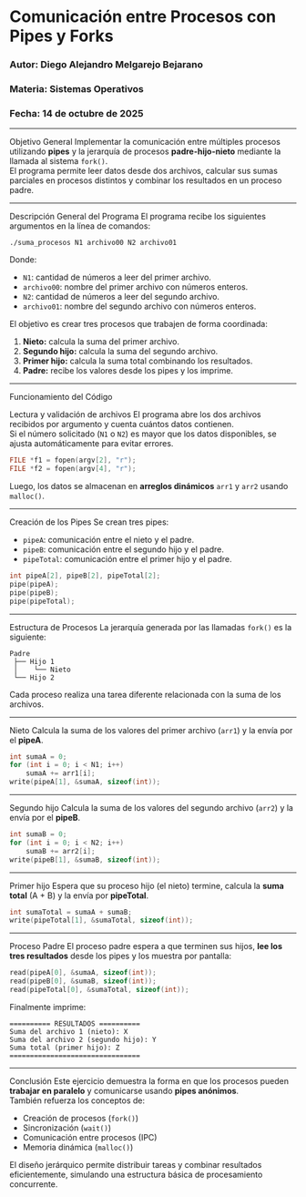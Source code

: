 # Comunicación entre Procesos con Pipes y Forks
### Autor: Diego Alejandro Melgarejo Bejarano
### Materia: Sistemas Operativos
### Fecha: 14 de octubre de 2025

---

Objetivo General
Implementar la comunicación entre múltiples procesos utilizando **pipes** y la jerarquía de procesos **padre-hijo-nieto** mediante la llamada al sistema `fork()`.  
El programa permite leer datos desde dos archivos, calcular sus sumas parciales en procesos distintos y combinar los resultados en un proceso padre.

---

Descripción General del Programa
El programa recibe los siguientes argumentos en la línea de comandos:

```
./suma_procesos N1 archivo00 N2 archivo01
```

Donde:
- `N1`: cantidad de números a leer del primer archivo.
- `archivo00`: nombre del primer archivo con números enteros.
- `N2`: cantidad de números a leer del segundo archivo.
- `archivo01`: nombre del segundo archivo con números enteros.

El objetivo es crear tres procesos que trabajen de forma coordinada:
1. **Nieto:** calcula la suma del primer archivo.
2. **Segundo hijo:** calcula la suma del segundo archivo.
3. **Primer hijo:** calcula la suma total combinando los resultados.
4. **Padre:** recibe los valores desde los pipes y los imprime.

---

Funcionamiento del Código

Lectura y validación de archivos
El programa abre los dos archivos recibidos por argumento y cuenta cuántos datos contienen.  
Si el número solicitado (`N1` o `N2`) es mayor que los datos disponibles, se ajusta automáticamente para evitar errores.

```c
FILE *f1 = fopen(argv[2], "r");
FILE *f2 = fopen(argv[4], "r");
```

Luego, los datos se almacenan en **arreglos dinámicos** `arr1` y `arr2` usando `malloc()`.

---

Creación de los Pipes
Se crean tres pipes:
- `pipeA`: comunicación entre el nieto y el padre.
- `pipeB`: comunicación entre el segundo hijo y el padre.
- `pipeTotal`: comunicación entre el primer hijo y el padre.

```c
int pipeA[2], pipeB[2], pipeTotal[2];
pipe(pipeA);
pipe(pipeB);
pipe(pipeTotal);
```

---

Estructura de Procesos
La jerarquía generada por las llamadas `fork()` es la siguiente:

```
Padre
 ├── Hijo 1
 │    └── Nieto
 └── Hijo 2
```

Cada proceso realiza una tarea diferente relacionada con la suma de los archivos.

---

Nieto
Calcula la suma de los valores del primer archivo (`arr1`) y la envía por el **pipeA**.

```c
int sumaA = 0;
for (int i = 0; i < N1; i++)
    sumaA += arr1[i];
write(pipeA[1], &sumaA, sizeof(int));
```

---

Segundo hijo
Calcula la suma de los valores del segundo archivo (`arr2`) y la envía por el **pipeB**.

```c
int sumaB = 0;
for (int i = 0; i < N2; i++)
    sumaB += arr2[i];
write(pipeB[1], &sumaB, sizeof(int));
```

---

Primer hijo
Espera que su proceso hijo (el nieto) termine, calcula la **suma total** (A + B) y la envía por **pipeTotal**.

```c
int sumaTotal = sumaA + sumaB;
write(pipeTotal[1], &sumaTotal, sizeof(int));
```

---

Proceso Padre
El proceso padre espera a que terminen sus hijos, **lee los tres resultados** desde los pipes y los muestra por pantalla:

```c
read(pipeA[0], &sumaA, sizeof(int));
read(pipeB[0], &sumaB, sizeof(int));
read(pipeTotal[0], &sumaTotal, sizeof(int));
```

Finalmente imprime:

```
========== RESULTADOS ==========
Suma del archivo 1 (nieto): X
Suma del archivo 2 (segundo hijo): Y
Suma total (primer hijo): Z
================================
```

---

Conclusión
Este ejercicio demuestra la forma en que los procesos pueden **trabajar en paralelo** y comunicarse usando **pipes anónimos**.  
También refuerza los conceptos de:
- Creación de procesos (`fork()`)
- Sincronización (`wait()`)
- Comunicación entre procesos (IPC)
- Memoria dinámica (`malloc()`)

El diseño jerárquico permite distribuir tareas y combinar resultados eficientemente, simulando una estructura básica de procesamiento concurrente.
